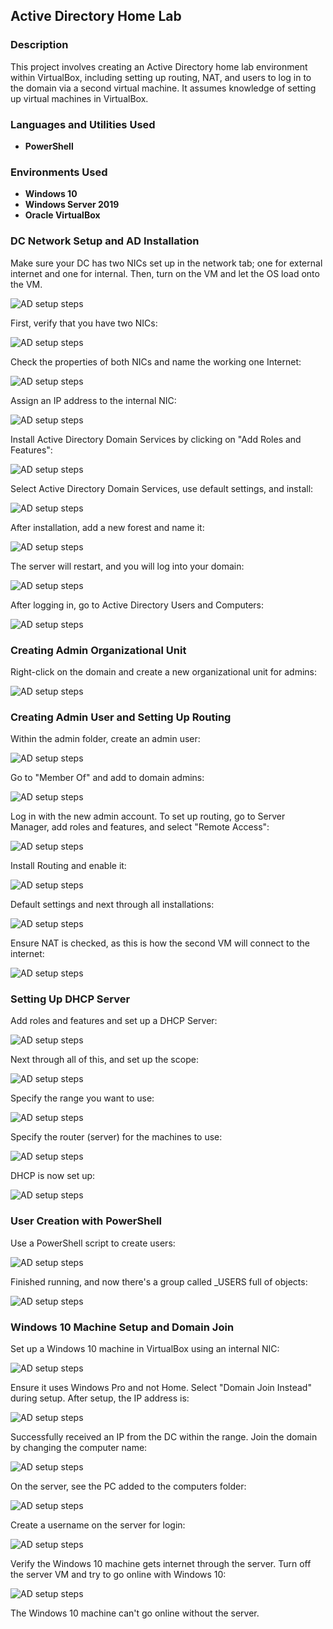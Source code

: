 ## Active Directory Home Lab

### Description
This project involves creating an Active Directory home lab environment within VirtualBox, including setting up routing, NAT, and users to log in to the domain via a second virtual machine. It assumes knowledge of setting up virtual machines in VirtualBox.

### Languages and Utilities Used
- **PowerShell**

### Environments Used
- **Windows 10**
- **Windows Server 2019**
- **Oracle VirtualBox**

### DC Network Setup and AD Installation

Make sure your DC has two NICs set up in the network tab; one for external internet and one for internal. Then, turn on the VM and let the OS load onto the VM.

![AD setup steps](https://imgur.com/kA7H1OL.png)

First, verify that you have two NICs:

![AD setup steps](https://imgur.com/noflJFd.png)

Check the properties of both NICs and name the working one Internet:

![AD setup steps](https://imgur.com/jfpsU4S.png)

Assign an IP address to the internal NIC:

![AD setup steps](https://imgur.com/Ci1pLjC.png)

Install Active Directory Domain Services by clicking on "Add Roles and Features":

![AD setup steps](https://imgur.com/NQhhwWf.png)

Select Active Directory Domain Services, use default settings, and install:

![AD setup steps](https://imgur.com/Iyq3MVU.png)

After installation, add a new forest and name it:

![AD setup steps](https://imgur.com/QLSjwib.png)

The server will restart, and you will log into your domain:

![AD setup steps](https://imgur.com/M6CHFIW.png)

After logging in, go to Active Directory Users and Computers:

![AD setup steps](https://imgur.com/CcDpKdD.png)

### Creating Admin Organizational Unit

Right-click on the domain and create a new organizational unit for admins:

![AD setup steps](https://imgur.com/gvH7anC.png)

### Creating Admin User and Setting Up Routing

Within the admin folder, create an admin user:

![AD setup steps](https://imgur.com/QfWQ0tc.png)

Go to "Member Of" and add to domain admins:

![AD setup steps](https://imgur.com/I6sH9Xl.png)

Log in with the new admin account. To set up routing, go to Server Manager, add roles and features, and select "Remote Access":

![AD setup steps](https://imgur.com/gOb1cxd.png)

Install Routing and enable it:

![AD setup steps](https://imgur.com/eHlpPT8.png)

Default settings and next through all installations:

![AD setup steps](https://imgur.com/ENrE9UG.png)

Ensure NAT is checked, as this is how the second VM will connect to the internet:

![AD setup steps](https://imgur.com/cUcrilS.png)

### Setting Up DHCP Server

Add roles and features and set up a DHCP Server:

![AD setup steps](https://imgur.com/qZFjOpu.png)

Next through all of this, and set up the scope:

![AD setup steps](https://imgur.com/lnpkQhr.png)

Specify the range you want to use:

![AD setup steps](https://imgur.com/ZgxDSyj.png)

Specify the router (server) for the machines to use:

![AD setup steps](https://imgur.com/pxp1skm.png)

DHCP is now set up:

![AD setup steps](https://imgur.com/KWPuCMA.png)

### User Creation with PowerShell

Use a PowerShell script to create users:

![AD setup steps](https://imgur.com/WumxLEI.png)

Finished running, and now there's a group called _USERS full of objects:

![AD setup steps](https://imgur.com/PprquCb.png)

### Windows 10 Machine Setup and Domain Join

Set up a Windows 10 machine in VirtualBox using an internal NIC:

![AD setup steps](https://imgur.com/v7Lm03k.png)

Ensure it uses Windows Pro and not Home. Select "Domain Join Instead" during setup. After setup, the IP address is:

![AD setup steps](https://imgur.com/6RmI9o8.png)

Successfully received an IP from the DC within the range. Join the domain by changing the computer name:

![AD setup steps](https://imgur.com/TuzrGdZ.png)

On the server, see the PC added to the computers folder:

![AD setup steps](https://imgur.com/nv4jd7k.png)

Create a username on the server for login:

![AD setup steps](https://imgur.com/7qMHzg1.png)

Verify the Windows 10 machine gets internet through the server. Turn off the server VM and try to go online with Windows 10:

![AD setup steps](https://imgur.com/8Ek3x9P.png)

The Windows 10 machine can't go online without the server.
